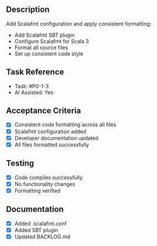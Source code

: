 ## Description
Add Scalafmt configuration and apply consistent formatting:
- Add Scalafmt SBT plugin
- Configure Scalafmt for Scala 3
- Format all source files
- Set up consistent code style

## Task Reference
- Task: #P0-1-3
- AI Assisted: Yes

## Acceptance Criteria
- [x] Consistent code formatting across all files
- [x] Scalafmt configuration added
- [x] Developer documentation updated
- [x] All files formatted successfully

## Testing
- [x] Code compiles successfully
- [x] No functionality changes
- [x] Formatting verified

## Documentation
- [x] Added .scalafmt.conf
- [x] Added SBT plugin
- [x] Updated BACKLOG.md 
